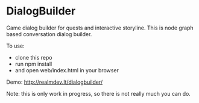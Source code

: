 DialogBuilder
=============

Game dialog builder for quests and interactive storyline.
This is node graph based conversation dialog builder.

To use:
 * clone this repo
 * run npm install
 * and open web/index.html in your browser

Demo: http://realmdev.lt/dialogbuilder/

Note: this is only work in progress, so there is not really much you can do.
